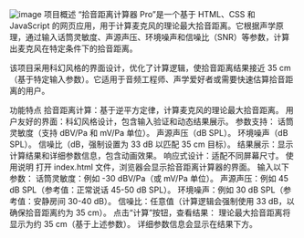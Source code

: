 ![image](https://github.com/user-attachments/assets/f2b68d4f-e35b-4348-9f4b-38bf829c9896)
项目概述
“拾音距离计算器 Pro”是一个基于 HTML、CSS 和 JavaScript 的网页应用，用于计算麦克风的理论最大拾音距离。它根据声学原理，通过输入话筒灵敏度、声源声压、环境噪声和信噪比（SNR）等参数，计算出麦克风在特定条件下的拾音距离。

该项目采用科幻风格的界面设计，优化了计算逻辑，使拾音距离结果接近 35 cm（基于特定输入参数）。它适用于音频工程师、声学爱好者或需要快速估算拾音距离的用户。

功能特点
拾音距离计算：基于逆平方定律，计算麦克风的理论最大拾音距离。
用户友好的界面：科幻风格设计，包含输入验证和动态结果展示。
参数支持：
话筒灵敏度（支持 dBV/Pa 和 mV/Pa 单位）。
声源声压（dB SPL）。
环境噪声（dB SPL）。
信噪比（dB，强制设置为 33 dB 以匹配 35 cm 目标）。
结果展示：显示计算结果和详细参数信息，包含动画效果。
响应式设计：适配不同屏幕尺寸。
使用说明
打开 index.html 文件，浏览器会显示拾音距离计算器的界面。
输入以下参数：
话筒灵敏度：例如 -30 dBV/Pa（或 mV/Pa 单位）。
声源声压：例如 45 dB SPL（参考值：正常说话 45-50 dB SPL）。
环境噪声：例如 30 dB SPL（参考值：安静房间 30-40 dB）。
信噪比：任意值（计算逻辑会强制使用 33 dB，以确保拾音距离约为 35 cm）。
点击“计算”按钮，查看结果：
理论最大拾音距离将显示为约 35 cm（基于上述参数）。
详细参数信息会显示在结果下方。
